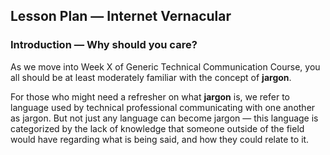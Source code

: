 ## Lesson Plan — Internet Vernacular

### Introduction — Why should you care?

As we move into Week X of Generic Technical Communication Course, you all should be at least moderately familiar with the concept of **jargon**.

For those who might need a refresher on what **jargon** is, we refer to language used by technical professional communicating with one another as jargon. But not just any language can become jargon — this language is categorized by the lack of knowledge that someone outside of the field would have regarding what is being said, and how they could relate to it.
